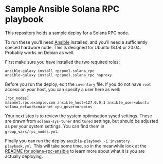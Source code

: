 # Sample Ansible Solana RPC playbook

This repository holds a sample deploy for a Solana RPC node.

To run these you'll need [Ansible](https://www.ansible.com/) installed, and you'll need a sufficiently speced hardware node. This is designed for Ubuntu 18.04 or 20.04. Probably works on Debian as well. 

First make sure you have installed the two required roles:

```
ansible-galaxy install rpcpool.solana_rpc
ansible-galaxy install rpcpool.solana_rpc_haproxy
```

Before you run the deploy, edit the `inventory` file. If you do not have `root` access on your host, you can specify a user here as well:

```
[rpc_nodes]
mainnet.rpc.example.com ansible_host=127.0.0.1 ansible_user=ubuntu solana_network=mainnet cpu_governor=bios
```

Your next step is to review the system optimisation sysctl settings. These are drawn from `solana-sys-tuner` and `tuned` settings, but should be adjusted as per your system settings. You can find them in `group_vars/rpc_nodes.yml`.

Finally you can run the deploy `ansible-playbook -i inventory playbook.yml`. This will take some time, so in the meanwhile look at the [README for solana-rpc-ansible](https://github.com/rpcpool/solana-rpc-ansible/blob/main/README.md) to learn more about what it is you are actually deploying.

